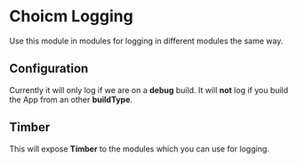 # Choicm Logging
Use this module in modules for logging in different modules the same way.

## Configuration
Currently it will only log if we are on a **debug** build.
It will **not** log if you build the App from an other **buildType**.

## Timber
This will expose **Timber** to the modules which you can use for logging. 